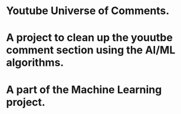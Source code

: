 # Youtube Universe of Comments.

# A project to clean up the youutbe comment section using the AI/ML algorithms.

# A part of the Machine Learning project.
